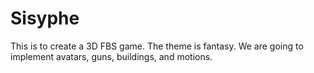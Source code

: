 # Sisyphe
This is to create a 3D FBS game. The theme is fantasy. We are going to implement avatars, guns, buildings, and motions.
